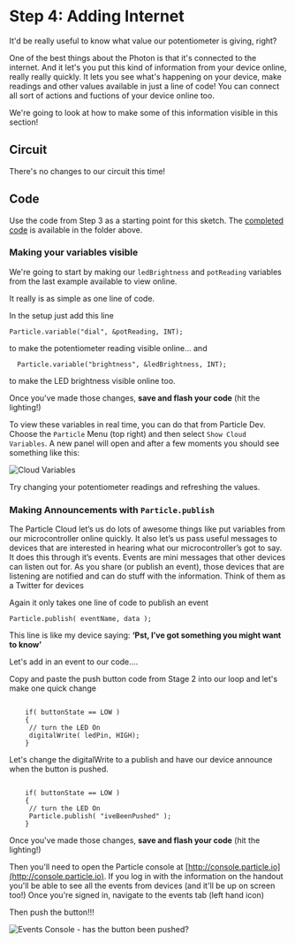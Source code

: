 # Step 4: Adding Internet

It'd be really useful to know what value our potentiometer is giving, right? 

One of the best things about the Photon is that it's connected to the internet. And it let's you put this kind of information from your device online, really really quickly. It lets you see what's happening on your device, make readings and other values available in just a line of code! You can connect all sort of actions and fuctions of your device online too. 

We're going to look at how to make some of this information visible in this section! 

## Circuit

There's no changes to our circuit this time! 

## Code

Use the code from Step 3 as a starting point for this sketch. The [completed code](code-by-end/LED.ino) is available in the folder above.

### Making your variables visible

We're going to start by making our `ledBrightness` and `potReading` variables from the last example available to view online. 

It really is as simple as one line of code. 

In the setup just add this line

```Particle.variable("dial", &potReading, INT);```

to make the potentiometer reading visible online... and 

```  Particle.variable("brightness", &ledBrightness, INT);```

to make the LED brightness visible online too. 

Once you've made those changes,  __save and flash your code__ (hit the lighting!)

To view these variables in real time, you can do that from Particle Dev. Choose the `Particle` Menu (top right) and then select `Show Cloud Variables`. A new panel will open and after a few moments you should see something like this:

![Cloud Variables](variables.png)

Try changing your potentiometer readings and refreshing the values. 

### Making Announcements with `Particle.publish`

The Particle Cloud let’s us do lots of awesome things like put variables from our microcontroller online quickly. It also let’s us pass useful messages to devices that are interested in hearing what our microcontroller’s got to say. It does this through it’s events. Events are mini messages that other devices can listen out for. As you share (or publish an event), those devices that are listening are notified and can do stuff with the information. Think of them as a Twitter for devices

Again it only takes one line of code to publish an event

````Particle.publish( eventName, data ); ````

This line is like my device saying: __‘Pst, I’ve got something you might want to know’__

Let's add in an event to our code.... 

Copy and paste the push button code from Stage 2 into our loop and let's make one quick change

````    int buttonState = digitalRead( buttonPin );

    if( buttonState == LOW )
    {
     // turn the LED On
     digitalWrite( ledPin, HIGH);
    }

````

Let's change the digitalWrite to a publish and have our device announce when the button is pushed.

````    int buttonState = digitalRead( buttonPin );

    if( buttonState == LOW )
    {
     // turn the LED On
     Particle.publish( "iveBeenPushed" );
    }

````

Once you've made those changes, __save and flash your code__ (hit the lighting!)

Then you'll need to open the Particle console at [http://console.particle.io](http://console.particle.io). If you log in with the information on the handout you'll be able to see all the events from devices (and it'll be up on screen too!) Once you're signed in, navigate to the events tab (left hand icon) 

Then push the button!!!

![Events Console - has the button been pushed?](console.png)




